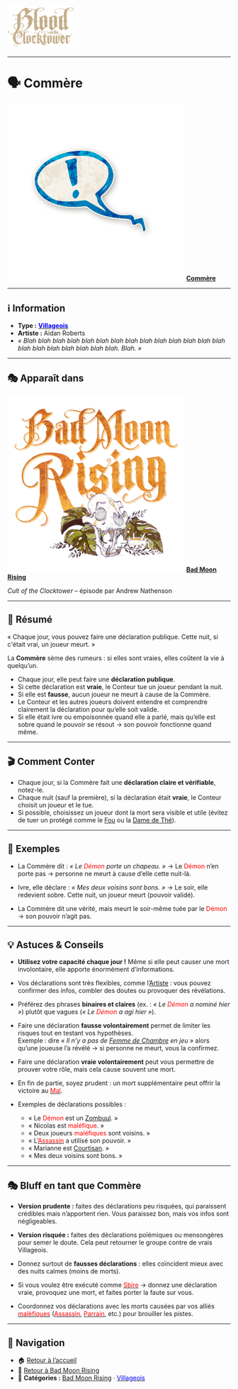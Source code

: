 <p align="left">
  <a href="/botc-fr-bambi/">
    <img src="../images/logo.png" alt="Accueil BotC FR" width="150">
  </a>
</p>

---

# 🗣️ Commère  

[<img src="../images/Icon_gossip.png" alt="Commère" width="400">](commere.md) [**Commère**](../bmr_roles/commere.md)

---

## ℹ️ Information  

- **Type :** [<span style="color:blue">**Villageois**</span>](../villageois.md)  
- **Artiste :** Aidan Roberts  
- *« Blah blah blah blah blah blah blah blah blah blah blah blah blah blah blah blah blah blah blah blah blah. Blah. »*  

---

## 🎭 Apparaît dans  

[<img src="../images/Logo_bad_moon_rising-1.png" alt="Bad Moon Rising" width="400">](../bmr.md) [**Bad Moon Rising**](../bmr.md)  

*Cult of the Clocktower* – épisode par Andrew Nathenson  

---

## 📖 Résumé  

« Chaque jour, vous pouvez faire une déclaration publique. Cette nuit, si c'était vrai, un joueur meurt. »  

La **Commère** sème des rumeurs : si elles sont vraies, elles coûtent la vie à quelqu’un.  

- Chaque jour, elle peut faire une **déclaration publique**.  
- Si cette déclaration est **vraie**, le Conteur tue un joueur pendant la nuit.  
- Si elle est **fausse**, aucun joueur ne meurt à cause de la Commère.  
- Le Conteur et les autres joueurs doivent entendre et comprendre clairement la déclaration pour qu’elle soit valide.  
- Si elle était ivre ou empoisonnée quand elle a parlé, mais qu’elle est sobre quand le pouvoir se résout → son pouvoir fonctionne quand même.  

---

## 🎬 Comment Conter  

- Chaque jour, si la Commère fait une **déclaration claire et vérifiable**, notez-le.  
- Chaque nuit (sauf la première), si la déclaration était **vraie**, le Conteur choisit un joueur et le tue.  
- Si possible, choisissez un joueur dont la mort sera visible et utile (évitez de tuer un protégé comme le [Fou](fou.md) ou la [Dame de Thé](damedethe.md)).  

---

## 🧾 Exemples  

- La Commère dit : *« Le <span style="color:red">Démon</span> porte un chapeau. »* → Le <span style="color:red">Démon</span> n’en porte pas → personne ne meurt à cause d’elle cette nuit-là.  

- Ivre, elle déclare : *« Mes deux voisins sont bons. »* → Le soir, elle redevient sobre. Cette nuit, un joueur meurt (pouvoir validé).  

- La Commère dit une vérité, mais meurt le soir-même tuée par le <span style="color:red">Démon</span> → son pouvoir n’agit pas.  

---

## 💡 Astuces & Conseils  

- **Utilisez votre capacité chaque jour !** Même si elle peut causer une mort involontaire, elle apporte énormément d’informations.  

- Vos déclarations sont très flexibles, comme l’[Artiste](../sv_roles/artiste.md) : vous pouvez confirmer des infos, combler des doutes ou provoquer des révélations.  

- Préférez des phrases **binaires et claires** (ex. : *« Le <span style="color:red">Démon</span> a nominé hier »*) plutôt que vagues (*« Le <span style="color:red">Démon</span> a agi hier »*).  

- Faire une déclaration **fausse volontairement** permet de limiter les risques tout en testant vos hypothèses.  
  Exemple : dire *« Il n’y a pas de [Femme de Chambre](femmedecha.md) en jeu »* alors qu’une joueuse l’a révélé → si personne ne meurt, vous la confirmez.  

- Faire une déclaration **vraie volontairement** peut vous permettre de prouver votre rôle, mais cela cause souvent une mort.  

- En fin de partie, soyez prudent : un mort supplémentaire peut offrir la victoire au [<span style="color:red">Mal</span>](../demons.md).  

- Exemples de déclarations possibles :  
  - « Le <span style="color:red">Démon</span> est un [Zombuul](zombuul.md). »  
  - « Nicolas est <span style="color:red">maléfique</span>. »  
  - « Deux joueurs <span style="color:red">maléfiques</span> sont voisins. »  
  - « L’[<span style="color:red">Assassin</span>](../bmr_roles/assassin.md) a utilisé son pouvoir. »  
  - « Marianne est [Courtisan](courtisan.md). »  
  - « Mes deux voisins sont bons. »  

---

## 🎭 Bluff en tant que Commère  

- **Version prudente :** faites des déclarations peu risquées, qui paraissent crédibles mais n’apportent rien. Vous paraissez bon, mais vos infos sont négligeables.  

- **Version risquée :** faites des déclarations polémiques ou mensongères pour semer le doute. Cela peut retourner le groupe contre de vrais Villageois.  

- Donnez surtout de **fausses déclarations** : elles coïncident mieux avec des nuits calmes (moins de morts).  

- Si vous voulez être exécuté comme [<span style="color:red">Sbire</span>](../sbires.md) → donnez une déclaration vraie, provoquez une mort, et faites porter la faute sur vous.  

- Coordonnez vos déclarations avec les morts causées par vos alliés [<span style="color:red">maléfiques</span>](../sbires.md) ([<span style="color:red">Assassin</span>](../bmr_roles/assassin.md), [<span style="color:red">Parrain</span>](../bmr_roles/parrain.md), etc.) pour brouiller les pistes.  

---

## 📂 Navigation  

- 🏠 [Retour à l’accueil](../README.md)  
- 🌙 [Retour à Bad Moon Rising](../bmr.md)  
- 📂 **Catégories :** [Bad Moon Rising](../bmr.md) · [<span style="color:blue">Villageois</span>](../villageois.md)

